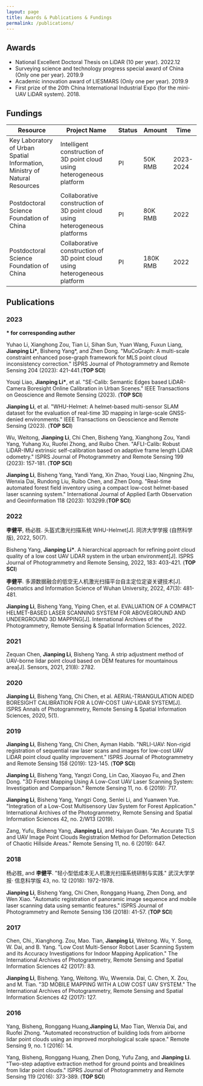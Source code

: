```yaml
---
layout: page
title: Awards & Publications & Fundings
permalink: /publications/
---
```

## Awards

- National Excellent Doctoral Thesis on LiDAR (10 per year). 2022.12  
- Surveying science and technology progress special award of China (Only one per year). 2019.9  
- Academic innovation award of LIESMARS (Only one per year). 2019.9  
- First prize of the 20th China International Industrial Expo (for the mini-UAV LiDAR system). 2018.


## Fundings


| Resource | Project Name | Status | Amount | Time
|--|--|--|--|--
| Key Laboratory of Urban Spatial Information, Ministry of Natural Resources | Intelligent construction of 3D point cloud using heterogeneous platform | PI | 50K RMB | 2023-2024
| Postdoctoral Science Foundation of China | Collaborative construction of 3D point cloud using heterogeneous platforms | PI | 80K RMB | 2022
| Postdoctoral Science Foundation of China | Collaborative construction of 3D point cloud using heterogeneous platform | PI | 180K RMB | 2022




## Publications

### 2023

__* for corresponding auther__

Yuhao Li, Xianghong Zou, Tian Li, Sihan Sun, Yuan Wang, Fuxun Liang, __Jianping Li*__, Bisheng Yang*, and Zhen Dong. "MuCoGraph: A multi-scale constraint enhanced pose-graph framework for MLS point cloud inconsistency correction." ISPRS Journal of Photogrammetry and Remote Sensing 204 (2023): 421-441.(**TOP SCI**)

Youqi Liao, __Jianping Li*__, et al. "SE-Calib: Semantic Edges based LiDAR-Camera Boresight Online Calibration in Urban Scenes." IEEE Transactions on Geoscience and Remote Sensing (2023). (**TOP SCI**)

__Jianping Li__, et al. "WHU-Helmet: A helmet-based multi-sensor SLAM dataset for the evaluation of real-time 3D mapping in large-scale GNSS-denied environments." IEEE Transactions on Geoscience and Remote Sensing (2023). (**TOP SCI**)

Wu, Weitong, __Jianping Li__, Chi Chen, Bisheng Yang, Xianghong Zou, Yandi Yang, Yuhang Xu, Ruofei Zhong, and Ruibo Chen. "AFLI-Calib: Robust LiDAR-IMU extrinsic self-calibration based on adaptive frame length LiDAR odometry." ISPRS Journal of Photogrammetry and Remote Sensing 199 (2023): 157-181. (**TOP SCI**)

__Jianping Li__, Bisheng Yang, Yandi Yang, Xin Zhao, Youqi Liao, Ningning Zhu, Wenxia Dai, Rundong Liu, Ruibo Chen, and Zhen Dong. "Real-time automated forest field inventory using a compact low-cost helmet-based laser scanning system." International Journal of Applied Earth Observation and Geoinformation 118 (2023): 103299.(**TOP SCI**)

### 2022

__李健平__, 杨必胜. 头盔式激光扫描系统 WHU-Helmet[J]. 同济大学学报 (自然科学版), 2022, 50(7).

Bisheng Yang, __Jianping Li*__. A hierarchical approach for refining point cloud quality of a low cost UAV LiDAR system in the urban environment[J]. ISPRS Journal of Photogrammetry and Remote Sensing, 2022, 183: 403-421. (**TOP SCI**)

__李健平__. 多源数据融合的低空无人机激光扫描平台自主定位定姿关键技术[J]. Geomatics and Information Science of Wuhan University, 2022, 47(3): 481-481.

**Jianping Li**, Bisheng Yang, Yiping Chen, et al. EVALUATION OF A COMPACT HELMET-BASED LASER SCANNING SYSTEM FOR ABOVEGROUND AND UNDERGROUND 3D MAPPING[J]. International Archives of the Photogrammetry, Remote Sensing & Spatial Information Sciences, 2022.

### 2021

Zequan Chen, __Jianping Li__, Bisheng Yang. A strip adjustment method of UAV-borne lidar point cloud based on DEM features for mountainous area[J]. Sensors, 2021, 21(8): 2782.

### 2020
__Jianping Li__, Bisheng Yang, Chi Chen, et al. AERIAL-TRIANGULATION AIDED BORESIGHT CALIBRATION FOR A LOW-COST UAV-LIDAR SYSTEM[J]. ISPRS Annals of Photogrammetry, Remote Sensing & Spatial Information Sciences, 2020, 5(1).

### 2019

__Jianping Li__, Bisheng Yang, Chi Chen, Ayman Habib. "NRLI-UAV: Non-rigid registration of sequential raw laser scans and images for low-cost UAV LiDAR point cloud quality improvement." ISPRS Journal of Photogrammetry and Remote Sensing 158 (2019): 123-145. (**TOP SCI**)

__Jianping Li__, Bisheng Yang, Yangzi Cong, Lin Cao, Xiaoyao Fu, and Zhen Dong. "3D Forest Mapping Using A Low-Cost UAV Laser Scanning System: Investigation and Comparison." Remote Sensing 11, no. 6 (2019): 717.

__Jianping Li__, Bisheng Yang, Yangzi Cong, Senlei Li, and Yuanwen Yue. "Integration of a Low-Cost Multisensory Uav System for Forest Application." International Archives of the Photogrammetry, Remote Sensing and Spatial Information Sciences 42, no. 2/W13 (2019).

Zang, Yufu, Bisheng Yang, __Jianping Li__, and Haiyan Guan. "An Accurate TLS and UAV Image Point Clouds Registration Method for Deformation Detection of Chaotic Hillside Areas." Remote Sensing 11, no. 6 (2019): 647.

### 2018

杨必胜, and __李健平__. "轻小型低成本无人机激光扫描系统研制与实践." 武汉大学学报· 信息科学版 43, no. 12 (2018): 1972-1978.

__Jianping Li__, Bisheng Yang, Chi Chen, Ronggang Huang, Zhen Dong, and Wen Xiao. "Automatic registration of panoramic image sequence and mobile laser scanning data using semantic features." ISPRS Journal of Photogrammetry and Remote Sensing 136 (2018): 41-57. (**TOP SCI**)


### 2017

Chen, Chi., Xianghong. Zou, Mao. Tian, __Jianping Li__, Weitong. Wu, Y. Song, W. Dai, and B. Yang. "Low Cost Multi-Sensor Robot Laser Scanning System and its Accuracy Investigations for Indoor Mapping Application." The International Archives of Photogrammetry, Remote Sensing and Spatial Information Sciences 42 (2017): 83.


__Jianping Li__, Bisheng. Yang, Weitong. Wu, Wwenxia. Dai, C. Chen, X. Zou, and M. Tian. "3D MOBILE MAPPING WITH A LOW COST UAV SYSTEM." The International Archives of Photogrammetry, Remote Sensing and Spatial Information Sciences 42 (2017): 127.

### 2016

Yang, Bisheng, Ronggang Huang,__Jianping Li__, Mao Tian, Wenxia Dai, and Ruofei Zhong. "Automated reconstruction of building lods from airborne lidar point clouds using an improved morphological scale space." Remote Sensing 9, no. 1 (2016): 14.

Yang, Bisheng, Ronggang Huang, Zhen Dong, Yufu Zang, and __Jianping Li__. "Two-step adaptive extraction method for ground points and breaklines from lidar point clouds." ISPRS Journal of Photogrammetry and Remote Sensing 119 (2016): 373-389. (**TOP SCI**)


